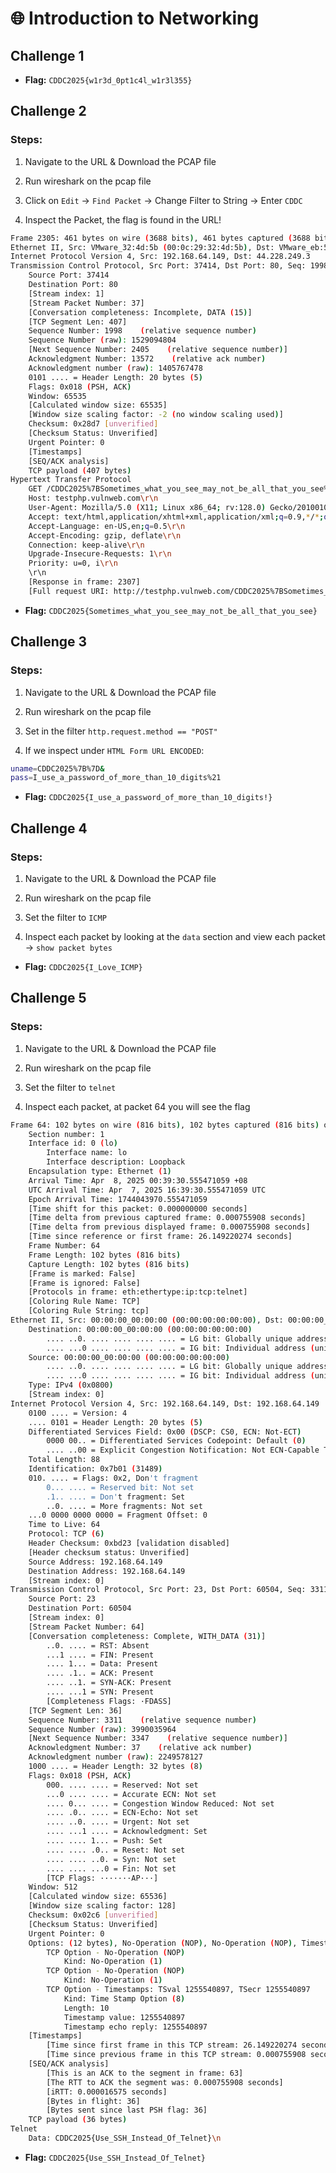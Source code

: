 # 🌐 Introduction to Networking 

## Challenge 1

* **Flag:** `CDDC2025{w1r3d_0pt1c4l_w1r3l355}`

## Challenge 2

### Steps:

1. Navigate to the URL & Download the PCAP file 

2. Run wireshark on the pcap file 

3. Click on `Edit` -> `Find Packet` -> Change Filter to String -> Enter `CDDC`

4. Inspect the Packet, the flag is found in the URL!
```bash
Frame 2305: 461 bytes on wire (3688 bits), 461 bytes captured (3688 bits) on interface eth0, id 0
Ethernet II, Src: VMware_32:4d:5b (00:0c:29:32:4d:5b), Dst: VMware_eb:59:b2 (00:50:56:eb:59:b2)
Internet Protocol Version 4, Src: 192.168.64.149, Dst: 44.228.249.3
Transmission Control Protocol, Src Port: 37414, Dst Port: 80, Seq: 1998, Ack: 13572, Len: 407
    Source Port: 37414
    Destination Port: 80
    [Stream index: 1]
    [Stream Packet Number: 37]
    [Conversation completeness: Incomplete, DATA (15)]
    [TCP Segment Len: 407]
    Sequence Number: 1998    (relative sequence number)
    Sequence Number (raw): 1529094804
    [Next Sequence Number: 2405    (relative sequence number)]
    Acknowledgment Number: 13572    (relative ack number)
    Acknowledgment number (raw): 1405767478
    0101 .... = Header Length: 20 bytes (5)
    Flags: 0x018 (PSH, ACK)
    Window: 65535
    [Calculated window size: 65535]
    [Window size scaling factor: -2 (no window scaling used)]
    Checksum: 0x28d7 [unverified]
    [Checksum Status: Unverified]
    Urgent Pointer: 0
    [Timestamps]
    [SEQ/ACK analysis]
    TCP payload (407 bytes)
Hypertext Transfer Protocol
    GET /CDDC2025%7BSometimes_what_you_see_may_not_be_all_that_you_see%7D.png HTTP/1.1\r\n
    Host: testphp.vulnweb.com\r\n
    User-Agent: Mozilla/5.0 (X11; Linux x86_64; rv:128.0) Gecko/20100101 Firefox/128.0\r\n
    Accept: text/html,application/xhtml+xml,application/xml;q=0.9,*/*;q=0.8\r\n
    Accept-Language: en-US,en;q=0.5\r\n
    Accept-Encoding: gzip, deflate\r\n
    Connection: keep-alive\r\n
    Upgrade-Insecure-Requests: 1\r\n
    Priority: u=0, i\r\n
    \r\n
    [Response in frame: 2307]
    [Full request URI: http://testphp.vulnweb.com/CDDC2025%7BSometimes_what_you_see_may_not_be_all_that_you_see%7D.png]

```

* **Flag:** `CDDC2025{Sometimes_what_you_see_may_not_be_all_that_you_see}`

## Challenge 3

### Steps:

1. Navigate to the URL & Download the PCAP file 

2. Run wireshark on the pcap file 

3. Set in the filter `http.request.method == "POST"`

4. If we inspect under `HTML Form URL ENCODED`:
```bash
uname=CDDC2025%7B%7D&
pass=I_use_a_password_of_more_than_10_digits%21
```

* **Flag:** `CDDC2025{I_use_a_password_of_more_than_10_digits!}`

## Challenge 4

### Steps:

1. Navigate to the URL & Download the PCAP file 

2. Run wireshark on the pcap file 

3. Set the filter to `ICMP`

4. Inspect each packet by looking at the `data` section and view each packet -> `show packet bytes`

* **Flag:** `CDDC2025{I_Love_ICMP}`

## Challenge 5

### Steps:

1. Navigate to the URL & Download the PCAP file 

2. Run wireshark on the pcap file 

3. Set the filter to `telnet`

4. Inspect each packet, at packet 64 you will see the flag
```bash
Frame 64: 102 bytes on wire (816 bits), 102 bytes captured (816 bits) on interface lo, id 0
    Section number: 1
    Interface id: 0 (lo)
        Interface name: lo
        Interface description: Loopback
    Encapsulation type: Ethernet (1)
    Arrival Time: Apr  8, 2025 00:39:30.555471059 +08
    UTC Arrival Time: Apr  7, 2025 16:39:30.555471059 UTC
    Epoch Arrival Time: 1744043970.555471059
    [Time shift for this packet: 0.000000000 seconds]
    [Time delta from previous captured frame: 0.000755908 seconds]
    [Time delta from previous displayed frame: 0.000755908 seconds]
    [Time since reference or first frame: 26.149220274 seconds]
    Frame Number: 64
    Frame Length: 102 bytes (816 bits)
    Capture Length: 102 bytes (816 bits)
    [Frame is marked: False]
    [Frame is ignored: False]
    [Protocols in frame: eth:ethertype:ip:tcp:telnet]
    [Coloring Rule Name: TCP]
    [Coloring Rule String: tcp]
Ethernet II, Src: 00:00:00_00:00:00 (00:00:00:00:00:00), Dst: 00:00:00_00:00:00 (00:00:00:00:00:00)
    Destination: 00:00:00_00:00:00 (00:00:00:00:00:00)
        .... ..0. .... .... .... .... = LG bit: Globally unique address (factory default)
        .... ...0 .... .... .... .... = IG bit: Individual address (unicast)
    Source: 00:00:00_00:00:00 (00:00:00:00:00:00)
        .... ..0. .... .... .... .... = LG bit: Globally unique address (factory default)
        .... ...0 .... .... .... .... = IG bit: Individual address (unicast)
    Type: IPv4 (0x0800)
    [Stream index: 0]
Internet Protocol Version 4, Src: 192.168.64.149, Dst: 192.168.64.149
    0100 .... = Version: 4
    .... 0101 = Header Length: 20 bytes (5)
    Differentiated Services Field: 0x00 (DSCP: CS0, ECN: Not-ECT)
        0000 00.. = Differentiated Services Codepoint: Default (0)
        .... ..00 = Explicit Congestion Notification: Not ECN-Capable Transport (0)
    Total Length: 88
    Identification: 0x7b01 (31489)
    010. .... = Flags: 0x2, Don't fragment
        0... .... = Reserved bit: Not set
        .1.. .... = Don't fragment: Set
        ..0. .... = More fragments: Not set
    ...0 0000 0000 0000 = Fragment Offset: 0
    Time to Live: 64
    Protocol: TCP (6)
    Header Checksum: 0xbd23 [validation disabled]
    [Header checksum status: Unverified]
    Source Address: 192.168.64.149
    Destination Address: 192.168.64.149
    [Stream index: 0]
Transmission Control Protocol, Src Port: 23, Dst Port: 60504, Seq: 3311, Ack: 37, Len: 36
    Source Port: 23
    Destination Port: 60504
    [Stream index: 0]
    [Stream Packet Number: 64]
    [Conversation completeness: Complete, WITH_DATA (31)]
        ..0. .... = RST: Absent
        ...1 .... = FIN: Present
        .... 1... = Data: Present
        .... .1.. = ACK: Present
        .... ..1. = SYN-ACK: Present
        .... ...1 = SYN: Present
        [Completeness Flags: ·FDASS]
    [TCP Segment Len: 36]
    Sequence Number: 3311    (relative sequence number)
    Sequence Number (raw): 3990035964
    [Next Sequence Number: 3347    (relative sequence number)]
    Acknowledgment Number: 37    (relative ack number)
    Acknowledgment number (raw): 2249578127
    1000 .... = Header Length: 32 bytes (8)
    Flags: 0x018 (PSH, ACK)
        000. .... .... = Reserved: Not set
        ...0 .... .... = Accurate ECN: Not set
        .... 0... .... = Congestion Window Reduced: Not set
        .... .0.. .... = ECN-Echo: Not set
        .... ..0. .... = Urgent: Not set
        .... ...1 .... = Acknowledgment: Set
        .... .... 1... = Push: Set
        .... .... .0.. = Reset: Not set
        .... .... ..0. = Syn: Not set
        .... .... ...0 = Fin: Not set
        [TCP Flags: ·······AP···]
    Window: 512
    [Calculated window size: 65536]
    [Window size scaling factor: 128]
    Checksum: 0x02c6 [unverified]
    [Checksum Status: Unverified]
    Urgent Pointer: 0
    Options: (12 bytes), No-Operation (NOP), No-Operation (NOP), Timestamps
        TCP Option - No-Operation (NOP)
            Kind: No-Operation (1)
        TCP Option - No-Operation (NOP)
            Kind: No-Operation (1)
        TCP Option - Timestamps: TSval 1255540897, TSecr 1255540897
            Kind: Time Stamp Option (8)
            Length: 10
            Timestamp value: 1255540897
            Timestamp echo reply: 1255540897
    [Timestamps]
        [Time since first frame in this TCP stream: 26.149220274 seconds]
        [Time since previous frame in this TCP stream: 0.000755908 seconds]
    [SEQ/ACK analysis]
        [This is an ACK to the segment in frame: 63]
        [The RTT to ACK the segment was: 0.000755908 seconds]
        [iRTT: 0.000016575 seconds]
        [Bytes in flight: 36]
        [Bytes sent since last PSH flag: 36]
    TCP payload (36 bytes)
Telnet
    Data: CDDC2025{Use_SSH_Instead_Of_Telnet}\n
```

* **Flag:** `CDDC2025{Use_SSH_Instead_Of_Telnet}`